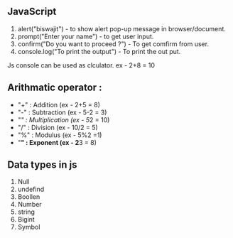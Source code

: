 ## JavaScript

1. alert("biswajit") - to show alert pop-up message in browser/document.
2. prompt("Enter your name") - to get user input.
3. confirm("Do you want to proceed ?") - To get comfirm from user.
4. console.log("To print the output") - To print the out put.


 Js console can be used as clculator.
 ex - 2+8 = 10
## Arithmatic operator :
  - "+" : Addition (ex - 2+5 = 8)
  - "-" : Subtraction (ex - 5-2 = 3)
  - "*" : Multiplication (ex - 5*2 = 10)
  - "/" : Division (ex - 10/2 = 5)
  - "%" : Modulus (ex - 5%2 =1)
  - "**" : Exponent (ex - 2**3 = 8)

  ## Data types in js
  1. Null
  2. undefind
  3. Boollen
  4. Number
  5. string
  6. Bigint
  7. Symbol
  
